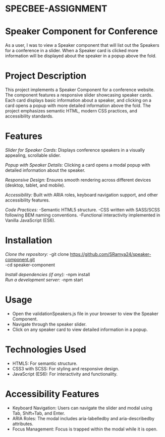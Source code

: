# SPECBEE-ASSIGNMENT

# Speaker Component for Conference
As a user, I was to view a Speaker component that will list out the Speakers for a conference in a slider. When a Speaker card is clicked more information will be displayed about the speaker in a popup above the fold.
# Project Description
This project implements a Speaker Component for a conference website. The component features a responsive slider showcasing speaker cards. Each card displays basic information about a speaker, and clicking on a card opens a popup with more detailed information above the fold. The project emphasizes semantic HTML, modern CSS practices, and accessibility standards.

# Features
*Slider for Speaker Cards:*
Displays conference speakers in a visually appealing, scrollable slider.

*Popup with Speaker Details:*
Clicking a card opens a modal popup with detailed information about the speaker.

*Responsive Design:*
Ensures smooth rendering across different devices (desktop, tablet, and mobile).

*Accessibility:*
Built with ARIA roles, keyboard navigation support, and other accessibility features.

*Code Practices:*
  -Semantic HTML5 structure.
  -CSS written with SASS/SCSS following BEM naming conventions.
  -Functional interactivity implemented in Vanilla JavaScript (ES6).

# Installation
*Clone the repository:*
-git clone https://github.com/SRamya24/speaker-component.git  
-cd speaker-component  

*Install dependencies (if any):*
-npm install  
*Run a development server:*
-npm start  

# Usage
  - Open the validationSpeakers.js file in your browser to view the Speaker Component.
  - Navigate through the speaker slider.
  - Click on any speaker card to view detailed information in a popup.
 
# Technologies Used
  - HTML5: For semantic structure.
  - CSS3 with SCSS: For styling and responsive design.
  - JavaScript (ES6): For interactivity and functionality.

# Accessibility Features
  - Keyboard Navigation: Users can navigate the slider and modal using Tab, Shift+Tab, and Enter.
  - ARIA Roles: The modal includes aria-labelledby and aria-describedby attributes.
  - Focus Management: Focus is trapped within the modal while it is open.
